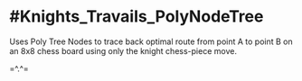 #Knights_Travails_PolyNodeTree
=============================
Uses Poly Tree Nodes to trace back optimal route from point A to point B on an 8x8 chess board using only the knight chess-piece move.



=^.^=
